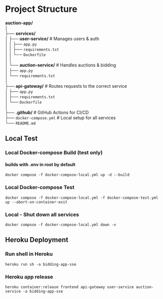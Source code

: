 # Project Structure

**auction-app/**  
│  
├── **services/**  
│   ├── **user-service/**        # Manages users & auth  
│   │   ├── `app.py`  
│   │   ├── `requirements.txt`  
│   │   └── `Dockerfile`  
│   │  
│   └── **auction-service/**     # Handles auctions & bidding  
│       ├── `app.py`  
│       └── `requirements.txt`  
│  
├── **api-gateway/**             # Routes requests to the correct service  
│   ├── `app.py`  
│   ├── `requirements.txt`  
│   └── `Dockerfile`  
│  
├── **.github/**                 # GitHub Actions for CI/CD  
├── `docker-compose.yml`       # Local setup for all services  
└── `README.md`

## Local Test
### Local Docker-compose Build (test only)
#### builds with .env in root by default
`docker compose -f docker-compose-local.yml up -d --build`

### Local Docker-compose Test
`docker compose -f docker-compose-local.yml -f docker-compose-test.yml up --abort-on-container-exit`

### Local - Shut down all services
`docker compose -f docker-compose-local.yml down -v`


## Heroku Deployment
### Run shell in Heroku
`heroku run sh -a bidding-app-sse`

### Heroku app release
`heroku container:release frontend api-gateway user-service auction-service -a bidding-app-sse`
